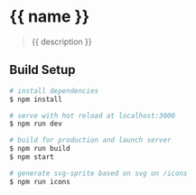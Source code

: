 # {{ name }}

> {{ description }}

## Build Setup

``` bash
# install dependencies
$ npm install

# serve with hot reload at localhost:3000
$ npm run dev

# build for production and launch server
$ npm run build
$ npm start

# generate svg-sprite based on svg on /icons
$ npm run icons

````
